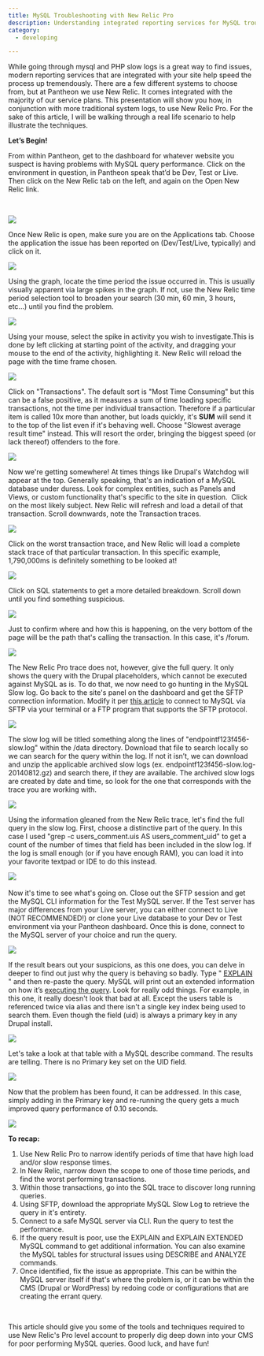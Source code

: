 ```yaml
---
title: MySQL Troubleshooting with New Relic Pro
description: Understanding integrated reporting services for MySQL troubleshooting.
category:
  - developing

---
```


While going through mysql and PHP slow logs is a great way to find issues, modern reporting services that are integrated with your site help speed the process up tremendously. There are a few different systems to choose from, but at Pantheon we use New Relic. It comes integrated with the majority of our service plans. This presentation will show you how, in conjunction with more traditional system logs, to use New Relic Pro. For the sake of this article, I will be walking through a real life scenario to help illustrate the techniques.

**Let’s Begin!**

From within Pantheon, get to the dashboard for whatever website you suspect is having problems with MySQL query performance. Click on the environment in question, in Pantheon speak that’d be Dev, Test or Live. Then click on the New Relic tab on the left, and again on the Open New Relic link.  
 

![](https://pantheon-systems.desk.com/customer/portal/attachments/333260)  


Once New Relic is open, make sure you are on the Applications tab. Choose the application the issue has been reported on (Dev/Test/Live, typically) and click on it.  


 ![](https://pantheon-systems.desk.com/customer/portal/attachments/333262)  


Using the graph, locate the time period the issue occurred in. This is usually visually apparent via large spikes in the graph. If not, use the New Relic time period selection tool to broaden your search (30 min, 60 min, 3 hours, etc...) until you find the problem.  


 ![](https://pantheon-systems.desk.com/customer/portal/attachments/333263)  


Using your mouse, select the spike in activity you wish to investigate.This is done by left clicking at starting point of the activity, and dragging your mouse to the end of the activity, highlighting it. New Relic will reload the page with the time frame chosen.  


 ![](https://pantheon-systems.desk.com/customer/portal/attachments/333265)  


Click on "Transactions". The default sort is "Most Time Consuming" but this can be a false positive, as it measures a sum of time loading specific transactions, not the time per individual transaction. Therefore if a particular item is called 10x more than another, but loads quickly, it's **SUM** will send it to the top of the list even if it's behaving well. Choose "Slowest average result time" instead. This will resort the order, bringing the biggest speed (or lack thereof) offenders to the fore.  


 ![](https://pantheon-systems.desk.com/customer/portal/attachments/333266)  


Now we're getting somewhere! At times things like Drupal's Watchdog will appear at the top. Generally speaking, that's an indication of a MySQL database under duress. Look for complex entities, such as Panels and Views, or custom functionality that's specific to the site in question.  Click on the most likely subject. New Relic will refresh and load a detail of that transaction. Scroll downwards, note the Transaction traces.  


 ![](https://pantheon-systems.desk.com/customer/portal/attachments/333267)  


Click on the worst transaction trace, and New Relic will load a complete stack trace of that particular transaction. In this specific example, 1,790,000ms is definitely something to be looked at!  


 ![](https://pantheon-systems.desk.com/customer/portal/attachments/333268)  


Click on SQL statements to get a more detailed breakdown. Scroll down until you find something suspicious.  


 ![](https://pantheon-systems.desk.com/customer/portal/attachments/333269)  


Just to confirm where and how this is happening, on the very bottom of the page will be the path that's calling the transaction. In this case, it's /forum.  


 ![](https://pantheon-systems.desk.com/customer/portal/attachments/333271)  


The New Relic Pro trace does not, however, give the full query. It only shows the query with the Drupal placeholders, which cannot be executed against MySQL as is. To do that, we now need to go hunting in the MySQL Slow log. Go back to the site's panel on the dashboard and get the SFTP connection information. Modify it per [this article](/articles/local/accessing-mysql-databases#accessing-mysql#slow-logs) to connect to MySQL via SFTP via your terminal or a FTP program that supports the SFTP protocol.  


 ![](https://pantheon-systems.desk.com/customer/portal/attachments/333273)  


The slow log will be titled something along the lines of "endpointf123f456-slow.log" within the /data directory. Download that file to search locally so we can search for the query within the log. If not it isn’t, we can download and unzip the applicable archived slow logs (ex. endpointf123f456-slow.log-20140812.gz) and search there, if they are available. The archived slow logs are created by date and time, so look for the one that corresponds with the trace you are working with.  


 ![](https://pantheon-systems.desk.com/customer/portal/attachments/333275)  


Using the information gleaned from the New Relic trace, let's find the full query in the slow log. First, choose a distinctive part of the query. In this case I used "grep -c users\_comment.uis AS users\_comment\_uid" to get a count of the number of times that field has been included in the slow log. If the log is small enough (or if you have enough RAM), you can load it into your favorite textpad or IDE to do this instead.  


 ![](https://pantheon-systems.desk.com/customer/portal/attachments/333284)​  


Now it's time to see what's going on. Close out the SFTP session and get the MySQL CLI information for the Test MySQL server. If the Test server has major differences from your Live server, you can either connect to Live (NOT RECOMMENDED!) or clone your Live database to your Dev or Test environment via your Pantheon dashboard. Once this is done, connect to the MySQL server of your choice and run the query.  


 ![](https://pantheon-systems.desk.com/customer/portal/attachments/333278)  


If the result bears out your suspicions, as this one does, you can delve in deeper to find out just why the query is behaving so badly. Type " [EXPLAIN](http://dev.mysql.com/doc/refman/5.0/en/explain.html) " and then re-paste the query. MySQL will print out an extended information on how it’s [executing the query](http://dev.mysql.com/doc/refman/5.0/en/using-explain.html). Look for really odd things. For example, in this one, it really doesn't look that bad at all. Except the users table is referenced twice via alias and there isn't a single key index being used to search them. Even though the field (uid) is always a primary key in any Drupal install.  


 ![](https://pantheon-systems.desk.com/customer/portal/attachments/333283)  


Let's take a look at that table with a MySQL describe command. The results are telling. There is no Primary key set on the UID field.  


 ![](https://pantheon-systems.desk.com/customer/portal/attachments/333280)  


Now that the problem has been found, it can be addressed. In this case, simply adding in the Primary key and re-running the query gets a much improved query performance of 0.10 seconds.  


 ![](https://pantheon-systems.desk.com/customer/portal/attachments/333281)  




**To recap:**

1. Use New Relic Pro to narrow identify periods of time that have high load and/or slow response times.
2. In New Relic, narrow down the scope to one of those time periods, and find the worst performing transactions.
3. Within those transactions, go into the SQL trace to discover long running queries.
4. Using SFTP, download the appropriate MySQL Slow Log to retrieve the query in it's entirety.
5. Connect to a safe MySQL server via CLI. Run the query to test the performance.
6. If the query result is poor, use the EXPLAIN and EXPLAIN EXTENDED MySQL command to get additional information. You can also examine the MySQL tables for structural issues using DESCRIBE and ANALYZE commands.
7. Once identified, fix the issue as appropriate. This can be within the MySQL server itself if that's where the problem is, or it can be within the CMS (Drupal or WordPress) by redoing code or configurations that are creating the errant query.
 

This article should give you some of the tools and techniques required to use New Relic's Pro level account to properly dig deep down into your CMS for poor performing MySQL queries. Good luck, and have fun!  
 
